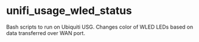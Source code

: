 # unifi_usage_wled_status
Bash scripts to run on Ubiquiti USG. Changes color of WLED LEDs based on data transferred over WAN port.
